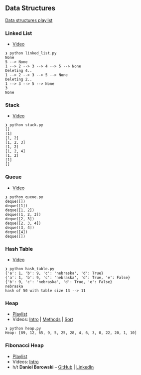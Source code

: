 ## Data Structures

[Data structures playlist](https://www.youtube.com/playlist?list=PL9xmBV_5YoZO2D89q42-y8voxIJKpB4oR)

### Linked List

* [Video](https://youtu.be/F8AbOfQwl1c)
```
❯ python linked_list.py
None
5 --> None
1 --> 2 --> 3 --> 4 --> 5 --> None
Deleting 4..
1 --> 2 --> 3 --> 5 --> None
Deleting 2..
1 --> 3 --> 5 --> None
3
None
```

### Stack

* [Video](https://youtu.be/KcT3aVgrrpU)
```
❯ python stack.py
[]
[1]
[1, 2]
[1, 2, 3]
[1, 2]
[1, 2, 4]
[1, 2]
[1]
[]
```

### Queue

* [Video](https://youtu.be/D6gu-_tmEpQ)
```
❯ python queue.py
deque([])
deque([1])
deque([1, 2])
deque([1, 2, 3])
deque([2, 3])
deque([2, 3, 4])
deque([3, 4])
deque([4])
deque([])
```

### Hash Table

* [Video](https://youtu.be/knV86FlSXJ8)
```
❯ python hash_table.py
{'a': 1, 'b': 9, 'c': 'nebraska', 'd': True}
{'a': 1, 'b': 9, 'c': 'nebraska', 'd': True, 'e': False}
{'b': 9, 'c': 'nebraska', 'd': True, 'e': False}
nebraska
hash of 50 with table size 13 --> 11
```

### Heap

* [Playlist](https://www.youtube.com/playlist?list=PL9xmBV_5YoZNsyqgPW-DNwUeT8F8uhWc6)
* Videos: [Intro](https://youtu.be/0wPlzMU-k00) | [Methods](https://youtu.be/pAU21g-jBiE) | [Sort](https://youtu.be/2DmK_H7IdTo)

```
❯ python heap.py
Heap: [89, 12, 65, 9, 5, 25, 28, 4, 6, 3, 0, 22, 20, 1, 10]
```

### Fibonacci Heap

* [Playlist](https://www.youtube.com/playlist?list=PL9xmBV_5YoZNkwWDXcSiZjMgacw2P0U2j)
* Videos: [Intro](https://youtu.be/0vsX3ZQFREM)
* h/t **Daniel Borowski** – [GitHub](https://github.com/danielborowski/fibonacci-heap-python) | [LinkedIn](https://www.linkedin.com/in/daniel-borowski/)
